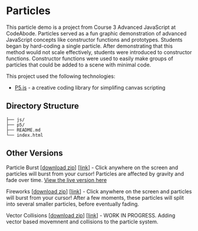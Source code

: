 # Particles

This particle demo is a project from Course 3 Advanced JavaScript at CodeAbode.  Particles served as a fun graphic demonstration of advanced JavaScript concepts like constructor functions and prototypes.  Students began by hard-coding a single particle.  After demonstrating that this method would not scale effectively, students were introduced to constructor functions.  Constructor functions were used to easily make groups of particles that could be added to a scene with minimal code.

This project used the following technologies:

-	[P5.js](http://p5js.org/) - a creative coding library for simplifing canvas scripting

## Directory Structure

```
├── js/
├── p5/
├── README.md
└── index.html
```

## Other Versions

Particle Burst \[[download zip](https://github.com/retwedt/particles/archive/burst.zip)] \[[link](https://github.com/retwedt/particles/tree/burst)\] - Click anywhere on the screen and particles will burst from your cursor!  Particles are affected by gravity and fade over time.  [View the live version here](http://rextwedt.com/particles/)

Fireworks \[[download zip](https://github.com/retwedt/particles/archive/fireworks.zip)] \[[link](https://github.com/retwedt/particles/tree/fireworks)\] - Click anywhere on the screen and particles will burst from your cursor!  After a few moments, these particles will split into several smaller particles, before eventually fading.

Vector Collisions \[[download zip](https://github.com/retwedt/retwedt.github.io/archive/version-2.zip)] \[[link](https://github.com/retwedt/retwedt.github.io/tree/version-2)\] - WORK IN PROGRESS.  Adding vector based movemnent and collisions to the particle system.
